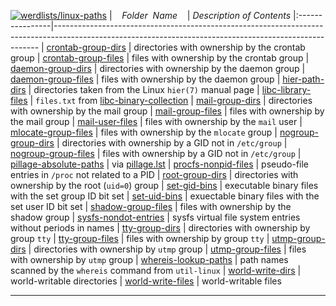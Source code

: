 [![werdlists/linux-paths](https://img.shields.io/badge/werdlists-linux-paths-purple/.svg?logo=github&style=popout&longCache=true)](# "werdlists/linux-paths")
|&nbsp;&nbsp;&nbsp;&nbsp;_Folder&nbsp;&nbsp;Name_&nbsp;&nbsp;&nbsp;&nbsp;| _Description of Contents_
|:----------------|--------------------------------------------------------------------------------------------------------------------------------------------------------
| [crontab-group-dirs](crontab-group-dirs.txt) |  directories with ownership by the crontab group 
| [crontab-group-files](crontab-group-files.txt) |  files with ownership by the crontab group 
| [daemon-group-dirs](daemon-group-dirs.txt) |  directories with ownership by the daemon group 
| [daemon-group-files](daemon-group-files.txt) |  files with ownership by the daemon group 
| [hier-path-dirs](hier-path-dirs.txt) |  directories taken from the Linux `hier(7)` manual page 
| [libc-library-files](libc-library-files.txt) | `files.txt` from [libc-binary-collection](https://github.com/molnarg/libc-binary-collection "A collection of more than 1000 binary libc files")
| [mail-group-dirs](mail-group-dirs.txt) |  directories with ownership by the mail group 
| [mail-group-files](mail-group-files.txt) |  files with ownership by the mail group 
| [mail-user-files](mail-user-files.txt) |  files with ownership by the `mail` user 
| [mlocate-group-files](mlocate-group-files.txt) |  files with ownership by the `mlocate` group 
| [nogroup-group-dirs](nogroup-group-dirs.txt) |  directories with ownership by a GID not in `/etc/group` 
| [nogroup-group-files](nogroup-group-files.txt) |  files with ownership by a GID not in `/etc/group` 
| [pillage-absolute-paths](pillage-absolute-paths.txt) |  via [pillage.lst](htpts://github.com/wireghoul/sploit-dev) 
| [procfs-nonpid-files](procfs-nonpid-files.txt) |  pseudo-file entries in `/proc` not related to a PID 
| [root-group-dirs](root-group-dirs.txt.xz) |  directories with ownership by the root (`uid=0`) group 
| [set-gid-bins](set-gid-bins.txt) |  executable binary files with the set group ID bit set 
| [set-uid-bins](set-uid-bins.txt) |  exuectable binary files with the set user ID bit set 
| [shadow-group-files](shadow-group-files.txt) |  files with ownership by the shadow group 
| [sysfs-nondot-entries](sysfs-nondot-entries.txt.xz) |  sysfs virtual file system entries without periods in names 
| [tty-group-dirs](tty-group-dirs.txt) |  directories with ownership by group `tty` 
| [tty-group-files](tty-group-files.txt) |  files with ownership by group `tty` 
| [utmp-group-dirs](utmp-group-dirs.txt) |  directories with ownership by `utmp` group 
| [utmp-group-files](utmp-group-files.txt) |  files with ownership by `utmp` group 
| [whereis-lookup-paths](whereis-lookup-paths.txt) |  path names scanned by the `whereis` command from `util-linux` 
| [world-write-dirs](world-write-dirs.txt) |  world-writable directories 
| [world-write-files](world-write-files.txt) |  world-writable files 

* * *

